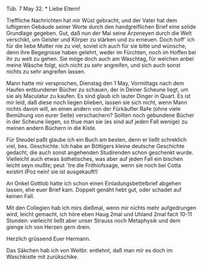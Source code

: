  Tüb. 7 May 32. <Montag>*
Liebe Eltern!

Treffliche Nachrichten hat mir Wüst gebracht, und der Vater hat dem luftigeren Gebäude seiner Worte durch den handgreiflichen Brief eine solide Grundlage gegeben. Gut, daß nun der Mai seine Arzeneyen durch die Welt verschikt, um Geister und Körper zu stärken und zu erneuen. Doch hoff' ich für die liebe Mutter nie zu viel, soviel ich auch für sie bitte und wünsche, denn ihre Begegnisse haben gelehrt, weder im Fürchten, noch im Hoffen bei ihr zu weit zu gehen. Sie möge doch auch am Waschtag, für welchen anbei meine Wäsche folgt, sich nicht zu sehr angreifen, und sich auch sonst nichts zu sehr angreifen lassen.

Mann hatte mir versprochen, Dienstag den 1 May, Vormittags nach dem Haufen entbundener Bücher zu schauen, der in Deiner Scheune liegt, um sie als Maculatur zu kaufen. Es sind glaub ich lauter Dinger in Quart. Es ist mir leid, daß diese noch liegen blieben, lassen sie sich nicht, wenn Mann nichts davon will, an einen andern von der Fürkäufler Ra‡e (ohne viele Bemühung von eurer Seite) verschachern? Sollten noch gebundene Bücher in der Scheune liegen, so thue man sie (es sind auf jeden Fall wenige) zu meinen andern Büchern in die Kiste.

Für Steudel paßt glaube ich ein Buch am besten, denn er ließt schreklich viel, bes. Geschichte. Ich habe an Böttigers kleine deutsche Geschichte gedacht, die auch sonst angehenden Studirenden schon geschenkt wurde. Vielleicht auch etwas ästhetisches, was aber auf jeden Fall ein bischen leicht seyn mußte; peut ˆtre die Frithiofssage, wenn sie noch bei Cotta existirt (Poz nein! sie ist ausgekauft!)

An Onkel Gottlob hatte ich schon einen Einladungsbettelbrief abgehen lassen, ehe euer Brief kam. Doppelt genäht hebt gut, oder schadet auf keinen Fall.

Mit den Collegien hab ich mirs dießmal, wenn mir nichts mehr aufgedrungen wird, leicht gemacht, ich höre eben Haug 2mal und Uhland 2mal facit 10-11 Stunden: vielleicht ließt aber unser Strauss noch Metaphysik und dem gienge ich von Herzen gern drein.

Herzlich grüssend
 Euer Hermann.

Das Säkchen hab ich von Weitbr. entlehnt, daß man mir es doch im Waschkistle mit zurükschike.
